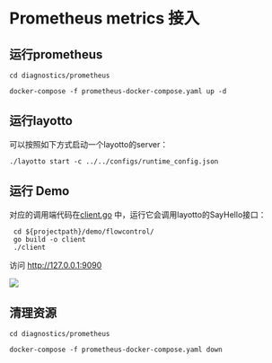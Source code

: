 # Prometheus metrics 接入

## 运行prometheus

```shell
cd diagnostics/prometheus

docker-compose -f prometheus-docker-compose.yaml up -d
```

## 运行layotto

可以按照如下方式启动一个layotto的server：

```
./layotto start -c ../../configs/runtime_config.json
```

## 运行 Demo

对应的调用端代码在[client.go](https://github.com/mosn/layotto/blob/main/demo/flowcontrol/client.go) 中，运行它会调用layotto的SayHello接口：
```
 cd ${projectpath}/demo/flowcontrol/
 go build -o client
 ./client
```
访问 http://127.0.0.1:9090

![](https://gw.alipayobjects.com/mdn/rms_5891a1/afts/img/A*mEVNSZMvtvEAAAAAAAAAAAAAARQnAQ)


## 清理资源

````shell
cd diagnostics/prometheus

docker-compose -f prometheus-docker-compose.yaml down
````